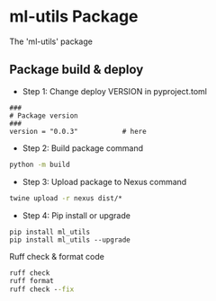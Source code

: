# ml-utils Package

The 'ml-utils' package 



## Package build & deploy

- Step 1: Change deploy VERSION in pyproject.toml

```
###
# Package version
###
version = "0.0.3"			# here
```

- Step 2: Build package command

```cmd
python -m build
```
- Step 3: Upload package to Nexus command

```cmd
twine upload -r nexus dist/*
```

- Step 4: Pip install or upgrade

```
pip install ml_utils
pip install ml_utils --upgrade
```

  Ruff check & format code
```cmd
ruff check
ruff format
ruff check --fix
```